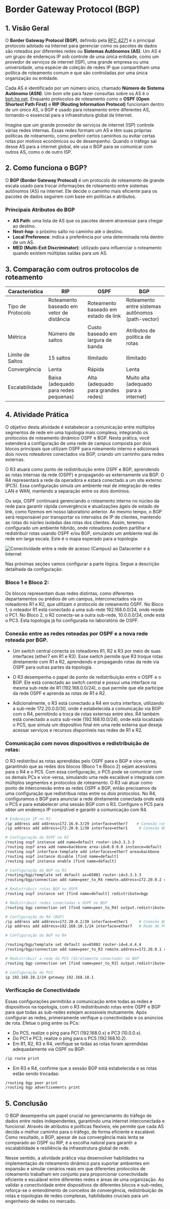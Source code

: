 # Border Gateway Protocol (BGP)

## 1. Visão Geral

O **Border Gateway Protocol (BGP)**, definido pela [RFC 4271](https://www.rfc-editor.org/rfc/rfc4271) é o principal protocolo adotado na Internet para gerenciar como os pacotes de dados são roteados por diferentes redes ou **Sistemas Autônomos (AS)**. Um AS é um grupo de endereços IP sob controle de uma única entidade, como um provedor de serviços de internet (ISP), uma grande empresa ou uma universidade, uma espécie de coleção de redes IP que compartilham uma política de roteamento comum e que são controladas por uma única organização ou entidade. 

Cada AS é identificado por um número único, chamado **Número de Sistema Autônomo (ASN)**. Um bom site para fazer consultas sobre os AS é o [bph.he.net](https://bgp.he.net). Enquanto protocolos de roteamento como o **OSPF (Open Shortest Path First)** e **RIP (Routing Information Protocol)** funcionam dentro de um único AS, o BGP é usado para roteamento entre diferentes AS, tornando-o essencial para a infraestrutura global da Internet.

Imagine que um grande provedor de serviços de internet (ISP) controle várias redes internas. Essas redes formam um AS e têm suas próprias políticas de roteamento, como preferir certos caminhos ou evitar certas rotas por motivos econômicos ou de desempenho. Quando o tráfego sai desse AS para a internet global, ele usa o BGP para se comunicar com outros AS, como o de outro ISP.

## 2. Como funciona o BGP?

O **BGP (Border Gateway Protocol)** é um protocolo de roteamento de grande escala usado para trocar informações de roteamento entre sistemas autônomos (AS) na internet. Ele decide o caminho mais eficiente para os pacotes de dados seguirem com base em políticas e atributos.

### Principais Atributos do BGP

- **AS Path**: uma lista de AS que os pacotes devem atravessar para chegar ao destino.
- **Next-hop**: o próximo salto no caminho até o destino.
- **Local Preference**: indica a preferência por uma determinada rota dentro de um AS.
- **MED (Multi-Exit Discriminator)**: utilizado para influenciar o roteamento quando existem múltiplas saídas para um AS.

## 3. Comparação com outros protocolos de roteamento

| Característica         | RIP                                          | OSPF                                      | BGP                                                      |
|------------------------|----------------------------------------------|-------------------------------------------|----------------------------------------------------------|
| Tipo de Protocolo       | Roteamento baseado em vetor de distância     | Roteamento baseado em estado de link      | Roteamento entre sistemas autônomos (path-vector)         |
| Métrica                | Número de saltos                             | Custo baseado em largura de banda         | Atributos de política de rotas                           |
| Limite de Saltos        | 15 saltos                                    | Ilimitado                                 | Ilimitado                                                |
| Convergência            | Lenta                                        | Rápida                                    | Lenta                                                    |
| Escalabilidade          | Baixa (adequado para redes pequenas)         | Alta (adequado para grandes redes)        | Muito alta (adequado para a internet)                    |

## 4. Atividade Prática

O objetivo desta atividade é estabelecer a comunicação entre múltiplos segmentos de rede em uma topologia mais complexa, integrando os protocolos de roteamento dinâmico OSPF e BGP. Nesta prática, você estenderá a configuração de uma rede de campus composta por dois blocos principais que utilizam OSPF para roteamento interno e adicionará dois novos roteadores conectados via BGP, criando um caminho para redes externas.

O R3 atuará como ponto de redistribuição entre OSPF e BGP, aprendendo as rotas internas da rede (OSPF) e propagando-as externamente via BGP. O R4 representará a rede da operadora e estará conectado a um site externo (PC5). Essa configuração simula um ambiente real de integração de redes LAN e WAN, mantendo a separação entre os dois domínios.

Ou seja, OSPF continuará gerenciando o roteamento interno no núcleo da rede para garantir rápida convergência e atualizações ágeis de estado de link, como fizemos em nosso laboratório anterior. Ao mesmo tempo, o BGP será responsável por transportar os intervalos de IP de clientes, mantendo as rotas do núcleo isoladas das rotas dos clientes. Assim, teremos configurado um ambiente híbrido, onde roteadores podem partilhar e redistribuir rotas usando OSPF e/ou BGP, simulando um ambiente real de rede em larga escala. Este é o mapa esperado para a topologia: 

![Conectividade entre a rede de acesso (Campus) ao Datacenter e à Internet](/img/topologyBGP.png)

Nas próximas seções vamos configurar a parte lógica. Segue a descrição detalhada da configuração:

### Bloco 1 e Bloco 2:

Os blocos representam duas redes distintas, como diferentes departamentos ou prédios de um campus, interconectados via os roteadores R1 e R2, que utilizam o protocolo de roteamento OSPF. No Bloco 1, o roteador R1 está conectado a uma sub-rede 192.168.0.0/24, onde reside o PC1. No Bloco 2, o R2 conecta-se a outra sub-rede, 10.0.0.0/24, onde está o PC3. Esta topologia já foi configurada no laboratório de OSPF. 

### Conexão entre as redes roteadas por OSPF e a nova rede roteada por BGP. 

- Um switch central conecta os roteadores R1, R2 e R3 por meio de suas interfaces (ether7 em R1 e R3). Esse switch permite que R3 troque rotas diretamente com R1 e R2, aprendendo e propagando rotas da rede via OSPF para outras partes da topologia.

- O R3 desempenha o papel de ponto de redistribuição entre o OSPF e o BGP. Ele está conectado ao switch central e possui uma interface na mesma sub-rede de R1 (192.168.0.0/24), o que permite que ele participe da rede OSPF e aprenda as rotas de R1 e R2.

- Adicionalmente, o R3 está conectado a R4 em outra interface, utilizando a sub-rede 172.20.0.0/30, onde é estabelecida a comunicação via BGP com o R4, permitindo a troca de rotas externas entre eles. R4 também está conectado a outra sub-rede (192.168.10.0/24), onde está localizado o PC5, que simula um dispositivo final em uma rede externa que deseja acessar serviços e recursos disponíveis nas redes de R1 e R2.

### Comunicação com novos dispositivos e redistribuição de rotas:

O R3 redistribui as rotas aprendidas pelo OSPF para o BGP e vice-versa, garantindo que as redes dos blocos (Bloco 1 e Bloco 2) sejam acessíveis para o R4 e o PC5. Com essa configuração, o PC5 pode se comunicar com os demais PCs e vice-versa, simulando uma rede escalável e integrada com múltiplos segmentos e protocolos de roteamento. O R3 vai atuar como ponto de interconexão entre as redes OSPF e BGP, então precisamos de uma configuração que redistribua rotas entre os dois protocolos. No R4, configuramos o BGP para anunciar a rede diretamente conectada onde está o PC5 e para estabelecer uma sessão BGP com o R3. Configure o PC5 para obter um endereço IP compatível e garantir a comunicação com R4.

```bash
# Endereços IP no R3
/ip address add address=172.16.0.3/29 interface=ether7    # Conexão com R1 na mesma sub-rede para troca de rotas OSPF
/ip address add address=172.20.0.1/30 interface=ether1     # Conexão BGP com R4

# Configuração do OSPF no R3
/routing ospf instance add name=default router-id=3.3.3.3
/routing ospf area add name=backbone area-id=0.0.0.0 instance=default
/routing ospf interface-template add interfaces=ether7 area=backbone
/routing ospf instance disable [find name=default]
/routing ospf instance enable [find name=default]

# Configuração do BGP no R3
/routing/bgp/template set default as=65001 router-id=3.3.3.3
/routing/bgp/connection add name=peer_to_R4 remote.address=172.20.0.2 remote.as=65002 local.role=ebgp

# Redistribuir rotas BGP no OSPF
/routing ospf instance set [find name=default] redistribute=bgp

# Redistribuir redes conectadas e OSPF no BGP
/routing bgp connection set [find name=peer_to_R4] output.redistribute=connected,ospf

# Configuração do R4 (BGP)
/ip address add address=172.20.0.2/30 interface=ether1     # Conexão BGP com R3
/ip address add address=192.168.10.1/24 interface=ether7   # Rede de PC5

# Configuração do BGP no R4

/routing/bgp/template set default as=65002 router-id=4.4.4.4
/routing/bgp/connection add name=peer_to_R3 remote.address=172.20.0.1 remote.as=65001 local.role=ebgp

# Redistribuir a rede do PC5 (diretamente conectado) no BGP
/routing bgp connection set [find name=peer_to_R3] output.redistribute=connected

# Configuração do PC5
ip 192.168.10.2/24 gateway 192.168.10.1
```

### Verificação de Conectividade

Essas configurações permitirão a comunicação entre todas as redes e dispositivos na topologia, com o R3 redistribuindo rotas entre OSPF e BGP para que todas as sub-redes estejam acessíveis mutuamente. Após configurar as redes, primeiramente verifique a conectividade e os anúncios de rota. Efetue o ping entre os PCs:

- Do PC5, realize o ping para PC1 (192.168.0.x) e PC3 (10.0.0.x).
- Do PC1 e PC3, realize o ping para o PC5 (192.168.10.2).
- Em R1, R2, R3 e R4, verifique se todas as rotas foram aprendidas adequadamente via OSPF ou BGP:

```bash
/ip route print
```

- Em R3 e R4, confirme que a sessão BGP está estabelecida e as rotas estão sendo trocadas:

```bash
/routing bgp peer print
/routing bgp advertisements print
```

## 5. Conclusão

O BGP desempenha um papel crucial no gerenciamento do tráfego de dados entre redes independentes, garantindo uma internet interconectada e funcional. Através de atributos e políticas flexíveis, ele permite que cada AS decida o melhor caminho para o tráfego, de forma eficiente e escalável. Como resultado, o BGP, apesar de sua convergência mais lenta se comparado ao OSPF ou RIP, é a escolha natural para garantir a escalabilidade e resiliência da infraestrutura global de rede.

Nesse sentido, a atividade prática visa desenvolver habilidades na implementação de roteamento dinâmico para suportar ambientes em expansão e simular cenários reais em que diferentes protocolos de roteamento trabalham em conjunto para proporcionar conectividade eficiente e escalável entre diferentes redes e áreas de uma organização. Ao validar a conectividade entre dispositivos de diferentes blocos e sub-redes, reforça-se o entendimento de conceitos de convergência, redistribuição de rotas e topologias de redes complexas, habilidades cruciais para um engenheiro de redes no mercado. 
